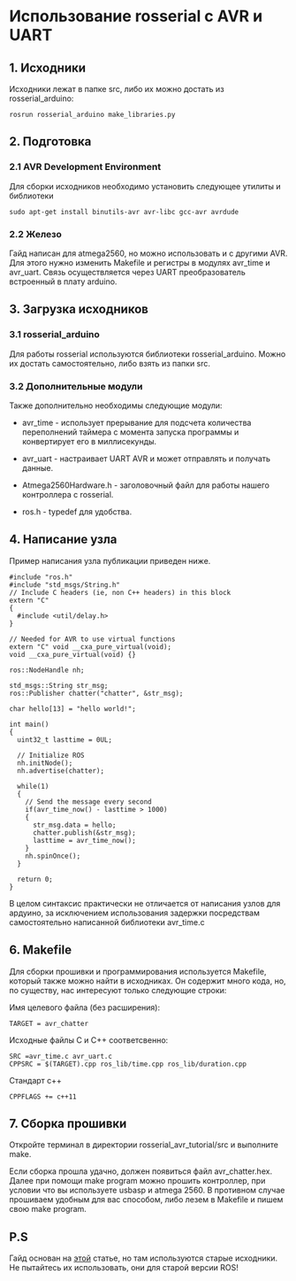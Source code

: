 # Использование rosserial с AVR и UART

## 1. Исходники

Исходники лежат в папке src, либо их можно достать из rosserial_arduino:
```
rosrun rosserial_arduino make_libraries.py
```
## 2. Подготовка
### 2.1 AVR Development Environment

Для сборки исходников необходимо установить следующее утилиты и библиотеки
```
sudo apt-get install binutils-avr avr-libc gcc-avr avrdude
```
### 2.2 Железо
Гайд написан для atmega2560, но можно использовать и с другими AVR. Для этого нужно изменить Makefile и регистры в модулях avr_time и avr_uart.
Связь осуществляется через UART преобразователь встроенный в плату arduino.
## 3. Загрузка исходников 

### 3.1 rosserial_arduino
Для работы rosserial используются библиотеки rosserial_arduino. Можно их достать самостоятельно, либо взять из папки src.

### 3.2 Дополнительные модули
Также дополнительно необходимы следующие модули:

- avr_time - использует прерывание для подсчета количества переполнений таймера с момента запуска программы и конвертирует его в миллисекунды.

- avr_uart - настраивает UART AVR и может отправлять и получать данные.

- Atmega2560Hardware.h - заголовочный файл для работы нашего контроллера с rosserial.

- ros.h - typedef для удобства.

## 4. Написание узла
Пример написания узла публикации приведен ниже. 

```
#include "ros.h"
#include "std_msgs/String.h"
// Include C headers (ie, non C++ headers) in this block
extern "C"
{
  #include <util/delay.h>
}

// Needed for AVR to use virtual functions
extern "C" void __cxa_pure_virtual(void);
void __cxa_pure_virtual(void) {}

ros::NodeHandle nh;

std_msgs::String str_msg;
ros::Publisher chatter("chatter", &str_msg);

char hello[13] = "hello world!";

int main()
{
  uint32_t lasttime = 0UL;

  // Initialize ROS
  nh.initNode();
  nh.advertise(chatter);

  while(1)
  {
    // Send the message every second
    if(avr_time_now() - lasttime > 1000)
    {
      str_msg.data = hello;
      chatter.publish(&str_msg);
      lasttime = avr_time_now();
    }
    nh.spinOnce();
  }

  return 0;
}
```


В целом синтаксис практически не отличается от написания узлов для ардуино, за исключением использования задержки посредствам самостоятельно написанной библиотеки avr_time.c

## 6. Makefile

Для сборки прошивки и программирования используется Makefile, который также можно найти в исходниках. Он содержит много кода, но, по существу, нас интересуют только следующие  строки:

Имя целевого файла (без расширения):
```
TARGET = avr_chatter 
```
Исходные файлы C и C++ соответсвенно:
```
SRC =avr_time.c avr_uart.c
CPPSRC = $(TARGET).cpp ros_lib/time.cpp ros_lib/duration.cpp
```

Стандарт с++
```
CPPFLAGS += c++11
```

## 7. Сборка прошивки

Откройте терминал в директории rosserial_avr_tutorial/src и выполните make.

Если сборка прошла удачно, должен появиться файл avr_chatter.hex.\
Далее при помощи make program можно прошить контроллер, при условии что вы используете usbasp и atmega 2560. В противном случае прошиваем удобным для вас способом, либо лезем в Makefile и пишем свою make program.

## P.S
Гайд основан на [этой](http://wiki.ros.org/rosserial_client/Tutorials/Using%20rosserial%20with%20AVR%20and%20UART) статье, но там используются старые исходники. Не пытайтесь их использовать, они для старой версии ROS!